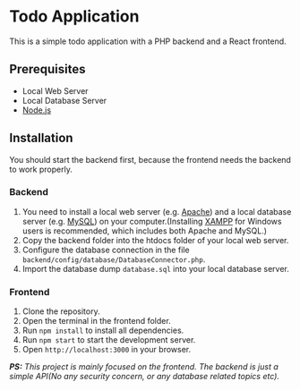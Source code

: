 # Todo Application

This is a simple todo application with a PHP backend and a React frontend.

## Prerequisites

- Local Web Server
- Local Database Server
- [Node.js](https://nodejs.org/en/)

## Installation

You should start the backend first, because the frontend needs the backend to work properly.

### Backend

1. You need to install a local web server (e.g. [Apache](https://httpd.apache.org/)) and a local database server (e.g. [MySQL](https://www.mysql.com/)) on your computer.(Installing [XAMPP](https://www.apachefriends.org/tr/index.html) for Windows users is recommended, which includes both Apache and MySQL.)
2. Copy the backend folder into the htdocs folder of your local web server.
3. Configure the database connection in the file `backend/config/database/DatabaseConnector.php`.
4. Import the database dump `database.sql` into your local database server.

### Frontend

1. Clone the repository.
2. Open the terminal in the frontend folder.
3. Run `npm install` to install all dependencies.
4. Run `npm start` to start the development server.
5. Open `http://localhost:3000` in your browser.

***PS:*** *This project is mainly focused on the frontend. The backend is just a simple API(No any security concern, or any database related topics etc).*
